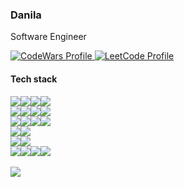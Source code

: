 <article>
    <section>
        <h3>Danila</h3>
        <p>Software Engineer</p>
        <a href="https://www.codewars.com/users/FrostFree">
            <img title="CodeWars Profile"
                 src="https://www.codewars.com/users/FrostFree/badges/small"/>
        </a>
        <a href="https://leetcode.com/Fr0stFree/">
            <img title="LeetCode Profile"
                 src="https://img.shields.io/badge/dynamic/json?style=social&labelColor=black&color=%23ffa116&label=LeetCode&query=solved&url=https%3A%2F%2Fleetcode-badge.vercel.app%2Fapi%2Fusers%2FFr0stFree&logo=leetcode&logoColor=yellow"/>
        </a>
    </section>
    <section>
        <h4>Tech stack</h4>
        <div style="display: flex">
            <a href="https://www.python.org/">
                <img src="https://img.shields.io/badge/python-3670A0?style=for-the-badge&logo=python&logoColor=ffdd54"/>
            </a>
            <a href="https://www.gnu.org/software/bash/manual/bash.html">
                <img src="https://img.shields.io/badge/shell_script-%23121011.svg?style=for-the-badge&logo=gnu-bash&logoColor=white"/>
            </a>
            <a href="https://developer.mozilla.org/en-US/docs/Web/JavaScript">
                <img src="https://img.shields.io/badge/javascript-%23323330.svg?style=for-the-badge&logo=javascript&logoColor=%23F7DF1E"/>
            </a>
            <a href="https://www.typescriptlang.org/">
                <img src="https://img.shields.io/badge/typescript-%23007ACC.svg?style=for-the-badge&logo=typescript&logoColor=white"/>
            </a>
        </div>
        <div style="display: flex">
            <a href="https://fastapi.tiangolo.com/">
                <img src="https://img.shields.io/badge/FastAPI-005571?style=for-the-badge&logo=fastapi"/>
            </a>
            <a href="https://www.djangoproject.com/">
                <img src="https://img.shields.io/badge/Django-092E20?style=for-the-badge&logo=django&logoColor=green"/>
            </a>
            <a href="https://react.dev/">
                <img src="https://img.shields.io/badge/react-%2320232a.svg?style=for-the-badge&logo=react&logoColor=%2361DAFB"/>
            </a>
            <a href="https://nodejs.org/en">
                <img src="https://img.shields.io/badge/node.js-6DA55F?style=for-the-badge&logo=node.js&logoColor=white"/>
            </a>
        </div>
        <div style="display: flex">
            <a href="https://www.postgresql.org/">
                <img src="https://img.shields.io/badge/postgres-%23316192.svg?style=for-the-badge&logo=postgresql&logoColor=white"/>
            </a>
            <a href="https://www.mongodb.com/">
                <img src="https://img.shields.io/badge/MongoDB-%234ea94b.svg?style=for-the-badge&logo=mongodb&logoColor=white"/>
            </a>
            <a href="https://redis.io/">
                <img src="https://img.shields.io/badge/redis-%23DD0031.svg?style=for-the-badge&logo=redis&logoColor=white"/>
            </a>
            <a href="https://www.elastic.co/elasticsearch/">
                <img src="https://img.shields.io/badge/-ElasticSearch-005571?style=for-the-badge&logo=elasticsearch"/>
            </a>
        </div>
        <div style="display: flex">
            <a href="https://www.rabbitmq.com/">
                <img src="https://img.shields.io/badge/Rabbitmq-FF6600?style=for-the-badge&logo=rabbitmq&logoColor=white"/>
            </a>
            <a href="https://kafka.apache.org/">
                <img src="https://img.shields.io/badge/Apache%20Kafka-000?style=for-the-badge&logo=apachekafka"/>
            </a>
        </div>
        <div style="display: flex">
            <a href="https://docs.celeryq.dev/en/stable/">
                <img src="https://img.shields.io/badge/celery-%23a9cc54.svg?style=for-the-badge&logo=celery&logoColor=ddf4a4"/>
            </a>
            <a href="https://www.nginx.com/">
                <img src="https://img.shields.io/badge/nginx-%23009639.svg?style=for-the-badge&logo=nginx&logoColor=white"/>
            </a>
        </div>
        <div style="display: flex">
            <a href="https://www.docker.com/">
                <img src="https://img.shields.io/badge/docker-%230db7ed.svg?style=for-the-badge&logo=docker&logoColor=white"/>
            </a>
            <a href="">
                <img src="https://img.shields.io/badge/kubernetes-%23326ce5.svg?style=for-the-badge&logo=kubernetes&logoColor=white"/>
            </a>
            <a href="">
                <img src="https://img.shields.io/badge/jenkins-%232C5263.svg?style=for-the-badge&logo=jenkins&logoColor=white"/>
            </a>
            <!--     <a href="">
                  <img src="https://img.shields.io/badge/ansible-%231A1918.svg?style=for-the-badge&logo=ansible&logoColor=white" />
                </a> -->
            <a href="https://cloud.yandex.com/en-ru">
                <img src="https://img.shields.io/badge/Yandex.Cloud-FC3F1D?&style=for-the-badge&logoColor=white&logo=googlecloud"/>
            </a>
        </div>
    </section>
    <br>
    <img src="https://github-readme-stats.vercel.app/api/top-langs/?username=fr0stfree&theme=blue-green"/>
</article>
